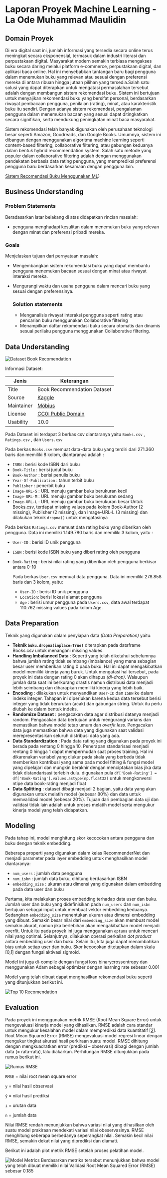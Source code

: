 # Laporan Proyek Machine Learning - La Ode Muhammad Maulidin

## Domain Proyek

Di era digital saat ini, jumlah informasi yang tersedia secara online terus meningkat secara eksponensial, termasuk dalam industri literasi dan perpustakaan digital. Masyarakat modern semakin terbiasa mengakses buku secara daring melalui platform e-commerce, perpustakaan digital, dan aplikasi baca online. Hal ini menyebabkan tantangan baru bagi pengguna dalam menemukan buku yang relevan atau sesuai dengan preferensi mereka di antara ribuan hingga jutaan pilihan yang tersedia.Salah satu solusi yang dapat diterapkan untuk mengatasi permasalahan tersebut adalah dengan membangun sistem rekomendasi buku. Sistem ini bertujuan untuk menyajikan rekomendasi buku yang bersifat personal, berdasarkan riwayat pembacaan pengguna, penilaian (rating), minat, atau karakteristik buku itu sendiri. Dengan adanya sistem rekomendasi, pengalaman pengguna dalam menemukan bacaan yang sesuai dapat ditingkatkan secara signifikan, serta mendukung peningkatan minat baca masyarakat.

Sistem rekomendasi telah banyak digunakan oleh perusahaan teknologi besar seperti Amazon, Goodreads, dan Google Books. Umumnya, sistem ini dibangun dengan menggunakan algoritma machine learning seperti content-based filtering, collaborative filtering, atau gabungan keduanya dalam bentuk hybrid recommendation system. Salah satu metode yang populer dalam collaborative filtering adalah dengan menggunakan pendekatan berbasis data rating pengguna, yang memprediksi preferensi pengguna baru berdasarkan kesamaan dengan pengguna lain.

  
[Sistem Recomendasi Buku Menggunakan ML](https://ejurnal.umri.ac.id/index.php/coscitech/article/view/5131)) 

## Business Understanding


### Problem Statements

Beradasarkan latar belakang di atas didapatkan rincian masalah:
- pengguna menghadapi kesulitan dalam menemukan buku yang relevan dengan minat dan preferensi pribadi mereka.

### Goals

Menjelaskan tujuan dari pernyataan masalah:
- Mengembangkan sistem rekomendasi buku yang dapat membantu pengguna menemukan bacaan sesuai dengan minat atau riwayat interaksi mereka.
- Mengurangi waktu dan usaha pengguna dalam mencari buku yang sesuai dengan preferensinya.


    ### Solution statements
    - Menganalisis riwayat interaksi pengguna seperti rating atau pencarian buku menggunakan Collaborative filtering
    - Menampilkan daftar rekomendasi buku secara otomatis dan dinamis sesuai perilaku pengguna menggunakan Collaborative filtering.

## Data Understanding

![Dataset Book Recomendation](https://github.com/user-attachments/assets/5a13192d-aae5-4132-a4e1-bfbe3560cf80)


Informasi Dataset:

Jenis | Keterangan
--- | ---
Title | Book Recommendation Dataset
Source | [Kaggle](https://www.kaggle.com/arashnic/book-recommendation-dataset)
Maintainer | [Möbius](https://www.kaggle.com/arashnic)
License | [CC0: Public Domain](https://creativecommons.org/publicdomain/zero/1.0/)
Usability | 10.0

Pada Dataset ini terdapat 3 berkas csv diantaranya yaitu `Books.csv` , `Ratings.csv` , dan `Users.csv`

Pada berkas `Books.csv` memuat data-data buku yang terdiri dari 271.360 baris dan memiliki 8 kolom, diantaranya adalah :  

- `ISBN` : berisi kode ISBN dari buku  
- `Book-Title` : berisi judul buku
- `Book-Author` : berisi penulis buku
- `Year-Of-Publication` : tahun terbit buku  
- `Publisher` : penerbit buku  
- `Image-URL-S` : URL menuju gambar buku berukuran kecil
- `Image-URL-M` : URL menuju gambar buku berukuran sedang
- `Image-URL-L` : URL menuju gambar buku berukuran besar
Untuk Books.csv,  terdapat missing values pada kolom Book-Author (2 missing), Publisher (2 missing), dan Image-URL-L (3 missing) dan dilakukan teknik `dropna()` untuk mengatasinya

Pada berkas `Ratings.csv` memuat data rating buku yang diberikan oleh pengguna. Data ini memiliki 1.149.780 baris dan memiliki 3 kolom, yaitu :  

 - `User-ID` : berisi ID unik pengguna
 - `ISBN` : berisi kode ISBN buku yang diberi rating oleh pengguna
 - `Book-Rating` : berisi nilai rating yang diberikan oleh pengguna berkisar antara 0-10

   Pada berkas `User.csv` memuat data pengguna. Data ini memiliki 278.858 baris dan 3 kolom, yaitu:
    - `User-ID` : berisi ID unik pengguna
    - `Location`: berisi lokasi alamat pengguna
    - `Age` : berisi umur pengguna
  pada `Users.csv`, data awal terdapat 110.762 missing values pada kolom Age.


## Data Preparation
Teknik yang digunakan dalam penyiapan data *(Data Preparation)* yaitu:
- **Teknik `buku.dropna(inplace=True)`** diterapkan pada dataframe Books.csv untuk menangani missing values.
- **Handling Imbalanced Data** : Seperti yang telah diketahui sebelumnya bahwa jumlah rating tidak seimbang (imbalance) yang mana sebagian besar user memberikan rating 0 pada buku. Hal ini dapat mengakibatkan model memiliki kinerja yang buruk. Untuk mengatasi hal tersebut, pada proyek ini data dengan rating 0 akan dihapus *(di-drop)*. Walaupun jumlah data saat ini berkurang drastis namun distribusi data menjadi lebih seimbang dan diharapkan memiliki kinerja yang lebih baik.
- **Encoding** : dilakukan untuk menyandikan `User-ID` dan `ISBN` ke dalam indeks integer. Tahapan ini diperlukan karena kedua data tersebut berisi integer yang tidak berurutan (acak) dan gabungan string. Untuk itu perlu diubah ke dalam bentuk indeks.
- **Randomize Dataset** : pengacakan data agar distribusi datanya menjadi random. Pengacakan data bertujuan untuk mengurangi varians dan memastikan bahwa model tetap umum dan *overfit less*. Pengacakan data juga memastikan bahwa data yang digunakan saat validasi merepresentasikan seluruh distribusi data yang ada.
- **Data Standardization** : Pada data rating yang digunakan pada proyek ini berada pada rentang 0 hingga 10. Penerapan standarisasi menjadi rentang 0 hingga 1 dapat mempermudah saat proses training. Hal ini dikarenakan variabel yang diukur pada skala yang berbeda tidak memberikan kontribusi yang sama pada model fitting & fungsi model yang dipelajari dan mungkin berakhir dengan menciptakan bias jika data tidak distandarisasi terlebih dulu. digunakan pula `df['Book-Rating'] = df['Book-Rating'].values.astype(np.float32)` untuk mengkonversi ntipe data book-rating menjadi float
- **Data Splitting** : dataset dibagi menjadi 2 bagian, yaitu data yang akan digunakan untuk melatih model (sebesar 80%) dan data untuk memvalidasi model (sebesar 20%). Tujuan dari pembagian data uji dan validasi tidak lain adalah untuk proses melatih model serta mengukur kinerja model yang telah didapatkan.


## Modeling
Pada tahap ini, model menghitung skor kecocokan antara pengguna dan buku dengan teknik embedding. 

Beberapa properti yang digunakan dalam kelas RecommenderNet dan menjadi parameter pada layer embedding untuk menghasilkan model diantaranya:
- `num_users` : jumlah data pengguna
- `num_isbn` : jumlah data buku, dihitung berdasarkan ISBN
- `embedding_size` : ukuran atau dimensi yang digunakan dalam embedding pada data user dan buku

Pertama, kita melakukan proses embedding terhadap data user dan buku. Jumlah user dan buku yang didefinisikan pada `num_users` dan `num_isbn` bertujuan sebagai input untuk membuat vektor embedding keduanya. Sedangkan `embedding_size` menentukan ukuran atau dimensi embedding yang dibuat. Semakin besar nilai dari `embedding_size` akan membuat model semakin akurat, namun jika berlebihan akan mengakibatkan model menjadi overfit. Untuk itu pada proyek ini juga menggunakan `optuna` untuk mencari nilai yang optimal. Selanjutnya, dilakukan operasi perkalian *dot product* antara embedding user dan buku. Selain itu, kita juga dapat menambahkan bias untuk setiap user dan buku. Skor kecocokan ditetapkan dalam skala [0,1] dengan fungsi aktivasi sigmoid.

Model ini juga di-compile dengan fungsi loss binarycrossentropy dan menggunakan Adam sebagai optimizer dengan learning rate sebesar 0.001

Model yang telah dibuat dapat menghasilkan rekomendasi buku seperti yang ditunjukkan berikut ini.

![Top 10 Recomendation](https://github.com/user-attachments/assets/f3b493c2-eb2b-4408-9bc9-63fa04b8d0d7)







## Evaluation
Pada proyek ini menggunakan metrik RMSE (Root Mean Square Error) untuk mengevaluasi kinerja model yang dihasilkan. RMSE adalah cara standar untuk mengukur kesalahan model dalam memprediksi data kuantitatif [[2](https://towardsdatascience.com/what-does-rmse-really-mean-806b65f2e48e)]. Root Mean Squared Error (RMSE) mengevaluasi model regresi linear dengan mengukur tingkat akurasi hasil perkiraan suatu model. RMSE dihitung dengan mengkuadratkan error (prediksi – observasi) dibagi dengan jumlah data (= rata-rata), lalu diakarkan. Perhitungan RMSE ditunjukkan pada rumus berikut ini.

![Rumus RMSE](https://github.com/user-attachments/assets/2eb77aff-c3ec-4b69-a0e1-110a0a86f86c)


`RMSE` = nilai root mean square error

`y`  = nilai hasil observasi

`ŷ`  = nilai hasil prediksi

`i`  = urutan data

`n`  = jumlah data

Nilai RMSE rendah menunjukkan bahwa variasi nilai yang dihasilkan oleh suatu model prakiraan mendekati variasi nilai obeservasinya. RMSE menghitung seberapa berbedanya seperangkat nilai. Semakin kecil nilai RMSE, semakin dekat nilai yang diprediksi dan diamati.

Berikut ini adalah plot metrik RMSE setelah proses pelatihan model.

![Model Metrics](https://github.com/user-attachments/assets/b682c383-1643-4e29-8955-79c4135069c0)
Berdasarkan metriks tersebut menunjukkan bahwa model yang telah dibuat memiliki nilai Validasi Root Mean Squared Error (RMSE) sebesar 0.185







  


